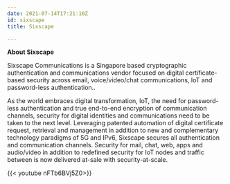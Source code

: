 ```yaml
---
date: 2021-07-14T17:21:10Z
id: sixscape
title: Sixscape

---
```


**About Sixscape**

Sixscape Communications is a Singapore based cryptographic authentication and communications vendor focused on digital certificate-based security across email, voice/video/chat communications, IoT and password-less authentication..

As the world embraces digital transformation, IoT, the need for password-less authentication and true end-to-end encryption of communication channels, security for digital identities and communications need to be taken to the next level. Leveraging patented automation of digital certificate request, retrieval and management in addition to new and complementary technology paradigms of 5G and IPv6, Sixscape secures all authentication and communication channels. Security for mail, chat, web, apps and audio/video in addition to redefined security for IoT nodes and traffic between is now delivered at-sale with security-at-scale.

{{< youtube nFTb6BVj5Z0>}}
